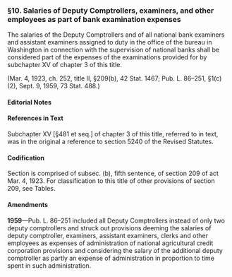 ### §10. Salaries of Deputy Comptrollers, examiners, and other employees as part of bank examination expenses ###

The salaries of the Deputy Comptrollers and of all national bank examiners and assistant examiners assigned to duty in the office of the bureau in Washington in connection with the supervision of national banks shall be considered part of the expenses of the examinations provided for by subchapter XV of chapter 3 of this title.

(Mar. 4, 1923, ch. 252, title II, §209(b), 42 Stat. 1467; Pub. L. 86–251, §1(c)(2), Sept. 9, 1959, 73 Stat. 488.)

#### **Editorial Notes** ####

#### References in Text ####

Subchapter XV [§481 et seq.] of chapter 3 of this title, referred to in text, was in the original a reference to section 5240 of the Revised Statutes.

#### Codification ####

Section is comprised of subsec. (b), fifth sentence, of section 209 of act Mar. 4, 1923. For classification to this title of other provisions of section 209, see Tables.

#### Amendments ####

**1959**—Pub. L. 86–251 included all Deputy Comptrollers instead of only two deputy comptrollers and struck out provisions deeming the salaries of deputy comptroller, examiners, assistant examiners, clerks and other employees as expenses of administration of national agricultural credit corporation provisions and considering the salary of the additional deputy comptroller as partly an expense of administration in proportion to time spent in such administration.